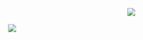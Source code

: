 <div align="center">
  <img src="https://user-images.githubusercontent.com/61476935/207375452-8b965f99-b054-4aef-9885-b8bce6c0e9c2.png" >
</div>
<br>
<img src="https://img.shields.io/static/v1?label=Git&message=flow&color=red&style=for-the-badge&logo="/>
